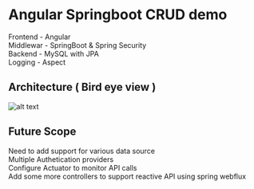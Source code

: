 # Angular Springboot CRUD demo
Frontend - Angular  
Middlewar - SpringBoot & Spring Security  
Backend - MySQL with JPA  
Logging - Aspect  

## Architecture ( Bird eye view )
![alt text](https://github.com/tejasbirje7/employee_crud/blob/main/architecture.jpg?raw=true)

## Future Scope
Need to add support for various data source  
Multiple Authetication providers  
Configure Actuator to monitor API calls  
Add some more controllers to support reactive API using spring webflux  
